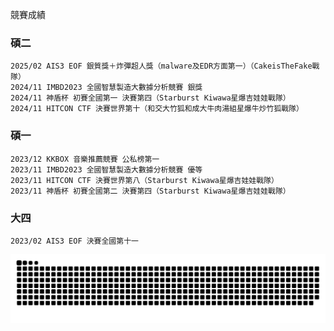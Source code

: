 競賽成績

### 碩二
```
2025/02 AIS3 EOF 銀質獎＋炸彈超人獎（malware及EDR方面第一）（CakeisTheFake戰隊）
2024/11 IMBD2023 全國智慧製造大數據分析競賽 銀獎
2024/11 神盾杯 初賽全國第一 決賽第四（Starburst Kiwawa星爆吉娃娃戰隊）
2024/11 HITCON CTF 決賽世界第十（和交大竹狐和成大牛肉湯組星爆牛炒竹狐戰隊）
```
### 碩一
```
2023/12 KKBOX 音樂推薦競賽 公私榜第一
2023/11 IMBD2023 全國智慧製造大數據分析競賽 優等
2023/11 HITCON CTF 決賽世界第八（Starburst Kiwawa星爆吉娃娃戰隊）
2023/11 神盾杯 初賽全國第二 決賽第四（Starburst Kiwawa星爆吉娃娃戰隊）
```
### 大四
```
2023/02 AIS3 EOF 決賽全國第十一
```

![](https://github.com/afan0918/afan0918/blob/main/github-snake-dark.svg)

